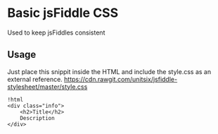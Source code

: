 # Basic jsFiddle CSS 

Used to keep jsFiddles consistent

## Usage

Just place this snippit inside the HTML and include the style.css as an external reference.
https://cdn.rawgit.com/unitsix/jsfiddle-stylesheet/master/style.css

```
!html
<div class="info">
    <h2>Title</h2>
    Description
</div>
```
